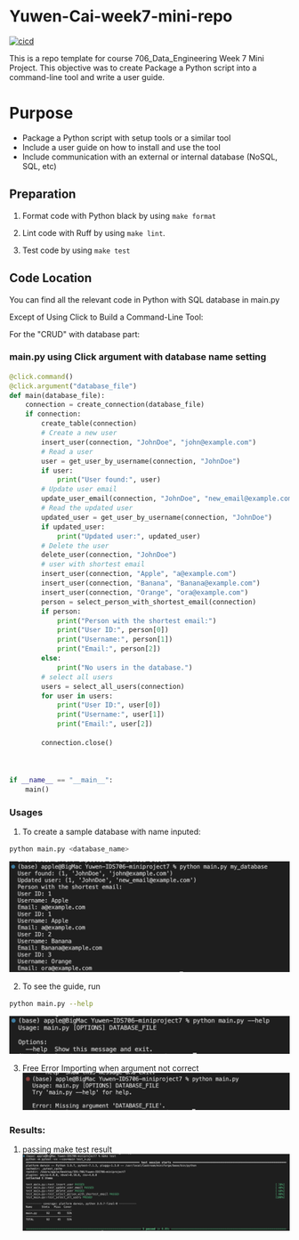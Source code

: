 # Yuwen-Cai-week7-mini-repo  

[![cicd](https://github.com/nogibjj/Yuwen-IDS706-miniproject7/actions/workflows/cicd.yml/badge.svg)](https://github.com/nogibjj/Yuwen-IDS706-miniproject7/actions/workflows/cicd.yml)  

This is a repo template for course 706_Data_Engineering Week 7 Mini Project. This objective was to create Package a Python script into a command-line tool and write a user guide.

# Purpose
- Package a Python script with setup tools or a similar tool
- Include a user guide on how to install and use the tool
- Include communication with an external or internal database (NoSQL, SQL, etc)


## Preparation
1. Format code with Python black by using `make format`

2. Lint code with Ruff by using `make lint`. 

3. Test code by using `make test`


## Code Location
You can find all the relevant code in Python with SQL database in main.py

Except of Using Click to Build a Command-Line Tool:

For the "CRUD" with database part:

### main.py using Click argument with database name setting 
```python
@click.command()
@click.argument("database_file")
def main(database_file):
    connection = create_connection(database_file)
    if connection:
        create_table(connection)
        # Create a new user
        insert_user(connection, "JohnDoe", "john@example.com")
        # Read a user
        user = get_user_by_username(connection, "JohnDoe")
        if user:
            print("User found:", user)
        # Update user email
        update_user_email(connection, "JohnDoe", "new_email@example.com")
        # Read the updated user
        updated_user = get_user_by_username(connection, "JohnDoe")
        if updated_user:
            print("Updated user:", updated_user)
        # Delete the user
        delete_user(connection, "JohnDoe")
        # user with shortest email
        insert_user(connection, "Apple", "a@example.com")
        insert_user(connection, "Banana", "Banana@example.com")
        insert_user(connection, "Orange", "ora@example.com")
        person = select_person_with_shortest_email(connection)
        if person:
            print("Person with the shortest email:")
            print("User ID:", person[0])
            print("Username:", person[1])
            print("Email:", person[2])
        else:
            print("No users in the database.")
        # select all users
        users = select_all_users(connection)
        for user in users:
            print("User ID:", user[0])
            print("Username:", user[1])
            print("Email:", user[2])

        connection.close()



if __name__ == "__main__":
    main()
```


### Usages
1. To create a sample database with name inputed:
 ```bash
python main.py <database_name>
```
![Alt text](<cml_regular.png>)

2. To see the guide, run
```bash
python main.py --help
```
![Alt text](<cml_help.png>)

3. Free Error Importing when argument not correct
![Alt text](<error_importing.png>)


### Results:
1. passing make test result
![Alt text](<make_test_result.png>)
